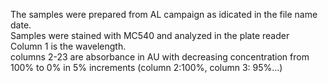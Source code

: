The samples were prepared from AL campaign as idicated in the file name date.  
Samples were stained with MC540 and analyzed in the plate reader  
Column 1 is the wavelength.  
columns 2-23 are absorbance in AU with decreasing concentration from 100% to 0% in 5% increments (column 2:100%, column 3: 95%...)
